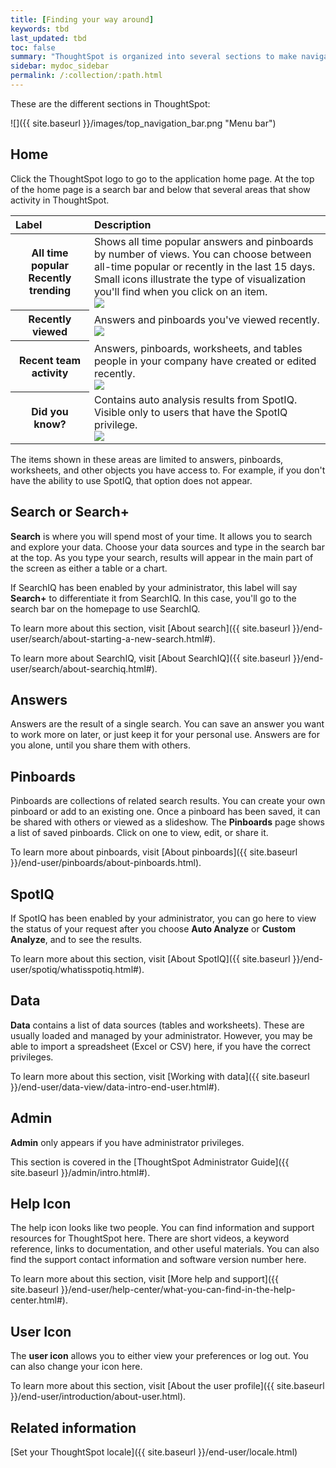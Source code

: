 ```yaml
---
title: [Finding your way around]
keywords: tbd
last_updated: tbd
toc: false
summary: "ThoughtSpot is organized into several sections to make navigation easy. You can reach them by using the menu bar."
sidebar: mydoc_sidebar
permalink: /:collection/:path.html
---
```

These are the different sections in ThoughtSpot:

![]({{ site.baseurl }}/images/top_navigation_bar.png "Menu bar")

## Home

Click the ThoughtSpot logo to go to the application home page. At the top of the
home page is a search bar and below that several areas that show activity in ThoughtSpot.

<table>
<colgroup>
   <col style="width:25%" />
   <col style="width:75%" />
</colgroup>
<thead class="thead" style="text-align:left;">
   <tr>
      <th>Label</th>
      <th>Description</th>
   </tr>
</thead>
<tbody class="tbody">
  <tr>
    <th>All time popular<br>Recently trending</th>
    <td>
    Shows all time popular answers and pinboards by number of views. You can
    choose between all-time popular or recently in the last 15 days. Small icons illustrate the type of visualization you'll find when you click on an item.
    <br>
    <img src="{{ "/images/home-trending.png "| prepend: site.baseurl  }}" />
</td>
  </tr>
  <tr>
    <th>Recently viewed</th>
    <td>Answers and pinboards you've viewed recently.
    <br>
    <img src="{{ "/images/home-recently-viewed.png "| prepend: site.baseurl  }}" />

</td>
  </tr>
  <tr>
    <th>Recent team activity</th>
    <td>Answers, pinboards, worksheets, and tables people in your company have created or edited recently.
    <br>
    <img src="{{ "/images/home-team-activity.png "| prepend: site.baseurl  }}" />

</td>
  </tr>
  <tr>
    <th>Did you know?</th>
    <td>Contains auto analysis results from SpotIQ. Visible only to users that have the SpotIQ privilege.
    <br>   
    <img src="{{ "/images/home-spotiq.png "| prepend: site.baseurl  }}" />

</td>
  </tr>
  </tbody>
</table>

The items shown in these areas are limited to answers, pinboards, worksheets,
and other objects you have access to. For example, if you don't have the ability
to use SpotIQ, that option does not appear.


## Search or Search+

**Search** is where you will spend most of your time. It allows you to search and explore your data. Choose your data sources and type in the search bar at the top. As you type your search, results will appear in the main part of the screen as either a table or a chart.

If SearchIQ has been enabled by your administrator, this label will say **Search+** to differentiate it from SearchIQ. In this case, you'll go to the search bar on the homepage to use SearchIQ.

To learn more about this section, visit [About search]({{ site.baseurl }}/end-user/search/about-starting-a-new-search.html#).

To learn more about SearchIQ, visit [About SearchIQ]({{ site.baseurl }}/end-user/search/about-searchiq.html#).

## Answers

Answers are the result of a single search. You can save an answer you want to work more on later, or just keep it for your personal use. Answers are for you alone, until you share them with others.

## Pinboards

Pinboards are collections of related search results. You can create your own pinboard or add to an existing one. Once a pinboard has been saved, it can be shared with others or viewed as a slideshow. The **Pinboards** page shows a list of saved pinboards. Click on one to view, edit, or share it.

To learn more about pinboards, visit [About pinboards]({{ site.baseurl }}/end-user/pinboards/about-pinboards.html).

## SpotIQ

If SpotIQ has been enabled by your administrator, you can go here to view the status of your request after you choose **Auto Analyze** or **Custom Analyze**, and to see the results.

To learn more about this section, visit [About SpotIQ]({{ site.baseurl }}/end-user/spotiq/whatisspotiq.html#).

## Data

**Data** contains a list of data sources (tables and worksheets). These are usually loaded and managed by your administrator. However, you may be able to import a spreadsheet (Excel or CSV) here, if you have the correct privileges.

To learn more about this section, visit [Working with data]({{ site.baseurl }}/end-user/data-view/data-intro-end-user.html#).

## Admin

**Admin** only appears if you have administrator privileges.

This section is covered in the [ThoughtSpot Administrator Guide]({{ site.baseurl }}/admin/intro.html#).

## Help Icon

The help icon looks like two people. You can find information and support resources for ThoughtSpot here. There are short videos, a keyword reference, links to documentation, and other useful materials. You can also find the support contact information and software version number here.

To learn more about this section, visit [More help and support]({{ site.baseurl }}/end-user/help-center/what-you-can-find-in-the-help-center.html#).

## User Icon

The **user icon** allows you to either view your preferences or log out. You can also change your icon here.

To learn more about this section, visit [About the user profile]({{ site.baseurl }}/end-user/introduction/about-user.html).


## Related information

[Set your ThoughtSpot locale]({{ site.baseurl }}/end-user/locale.html)  
